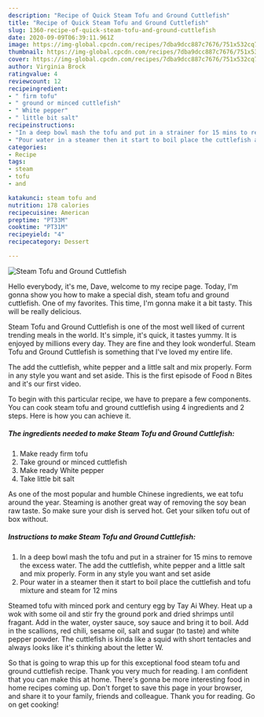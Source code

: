 ```yaml
---
description: "Recipe of Quick Steam Tofu and Ground Cuttlefish"
title: "Recipe of Quick Steam Tofu and Ground Cuttlefish"
slug: 1360-recipe-of-quick-steam-tofu-and-ground-cuttlefish
date: 2020-09-09T06:39:11.961Z
image: https://img-global.cpcdn.com/recipes/7dba9dcc887c7676/751x532cq70/steam-tofu-and-ground-cuttlefish-recipe-main-photo.jpg
thumbnail: https://img-global.cpcdn.com/recipes/7dba9dcc887c7676/751x532cq70/steam-tofu-and-ground-cuttlefish-recipe-main-photo.jpg
cover: https://img-global.cpcdn.com/recipes/7dba9dcc887c7676/751x532cq70/steam-tofu-and-ground-cuttlefish-recipe-main-photo.jpg
author: Virginia Brock
ratingvalue: 4
reviewcount: 12
recipeingredient:
- " firm tofu"
- " ground or minced cuttlefish"
- " White pepper"
- " little bit salt"
recipeinstructions:
- "In a deep bowl mash the tofu and put in a strainer for 15 mins to remove the excess water. The add the cuttlefish, white pepper and a little salt and mix properly. Form in any style you want and set aside"
- "Pour water in a steamer then it start to boil place the cuttlefish and tofu mixture and steam for 12 mins"
categories:
- Recipe
tags:
- steam
- tofu
- and

katakunci: steam tofu and 
nutrition: 178 calories
recipecuisine: American
preptime: "PT33M"
cooktime: "PT31M"
recipeyield: "4"
recipecategory: Dessert

---
```



![Steam Tofu and Ground Cuttlefish](https://img-global.cpcdn.com/recipes/7dba9dcc887c7676/751x532cq70/steam-tofu-and-ground-cuttlefish-recipe-main-photo.jpg)

Hello everybody, it's me, Dave, welcome to my recipe page. Today, I'm gonna show you how to make a special dish, steam tofu and ground cuttlefish. One of my favorites. This time, I'm gonna make it a bit tasty. This will be really delicious.

Steam Tofu and Ground Cuttlefish is one of the most well liked of current trending meals in the world. It's simple, it's quick, it tastes yummy. It is enjoyed by millions every day. They are fine and they look wonderful. Steam Tofu and Ground Cuttlefish is something that I've loved my entire life.

The add the cuttlefish, white pepper and a little salt and mix properly. Form in any style you want and set aside. This is the first episode of Food n Bites and it&#39;s our first video.


To begin with this particular recipe, we have to prepare a few components. You can cook steam tofu and ground cuttlefish using 4 ingredients and 2 steps. Here is how you can achieve it.

<!--inarticleads1-->

##### The ingredients needed to make Steam Tofu and Ground Cuttlefish:

1. Make ready  firm tofu
1. Take  ground or minced cuttlefish
1. Make ready  White pepper
1. Take  little bit salt


As one of the most popular and humble Chinese ingredients, we eat tofu around the year. Steaming is another great way of removing the soy bean raw taste. So make sure your dish is served hot. Get your silken tofu out of box without. 

<!--inarticleads2-->

##### Instructions to make Steam Tofu and Ground Cuttlefish:

1. In a deep bowl mash the tofu and put in a strainer for 15 mins to remove the excess water. The add the cuttlefish, white pepper and a little salt and mix properly. Form in any style you want and set aside
1. Pour water in a steamer then it start to boil place the cuttlefish and tofu mixture and steam for 12 mins


Steamed tofu with minced pork and century egg by Tay Ai Whey. Heat up a wok with some oil and stir fry the ground pork and dried shrimps until fragant. Add in the water, oyster sauce, soy sauce and bring it to boil. Add in the scallions, red chili, sesame oil, salt and sugar (to taste) and white pepper powder. The cuttlefish is kinda like a squid with short tentacles and always looks like it&#39;s thinking about the letter W. 

So that is going to wrap this up for this exceptional food steam tofu and ground cuttlefish recipe. Thank you very much for reading. I am confident that you can make this at home. There's gonna be more interesting food in home recipes coming up. Don't forget to save this page in your browser, and share it to your family, friends and colleague. Thank you for reading. Go on get cooking!

